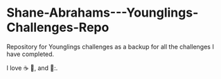 # Shane-Abrahams---Younglings-Challenges-Repo
Repository for Younglings challenges as a backup for all the challenges I have completed.  

I love ☕ :pizza:, and 🐶:.
